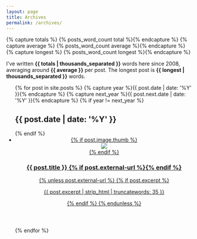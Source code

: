 ```yaml
---
layout: page
title: Archives
permalink: /archives/
---
```


<div id="blog-archives">

{% capture totals %} {% posts_word_count total %}{% endcapture %}
{% capture average %} {% posts_word_count average %}{% endcapture %}
{% capture longest %} {% posts_word_count longest %}{% endcapture %}

I've written <strong>{{ totals | thousands_separated }}</strong> words here since 2008, averaging around <strong>{{ average }}</strong> per post. The longest post is <strong>{{ longest | thousands_separated }}</strong> words.

<ul class="list-items">
  {% for post in site.posts %}
    {% capture year %}{{ post.date | date: '%Y' }}{% endcapture %}
    {% capture next_year %}{{ post.next.date | date: '%Y' }}{% endcapture %}
    {% if year != next_year %}
      <h2 class="inline-year"><span>{{ post.date | date: '%Y' }}</span></h2>
    {% endif %}
    <li class="clearfix {% if post.image.thumb %}featured{% endif %}">
      <header>
        <a href="{{ post.url }}" title="{{ post.title }}">
          <div class="archived">
          {% if post.image.thumb %}
          <div class="hero-wrap">
            <img class="hero-img" src="{{ post.image.thumb }}">
          </div>
          {% endif %}
            <h3 {% if post.external-url %}class="external-url" {% endif %}>{{ post.title }} {% if post.external-url %}<i class="fas fa-link"></i>{% endif %}</h3>
            {% unless post.external-url %}
            {% if post.excerpt %}
              <p class="oneliner">{{ post.excerpt | strip_html | truncatewords: 35 }}</p>
            {% endif %}
            {% endunless %}
          </div>
        </a>
      </header>
    </li>
    {% endfor %}
</ul>
</div>
